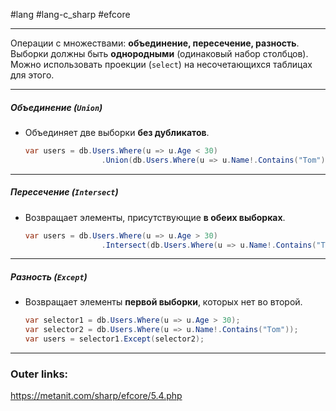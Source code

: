 #lang #lang-c_sharp #efcore 

---
Операции с множествами: **объединение, пересечение, разность**.  
Выборки должны быть **однородными** (одинаковый набор столбцов). Можно использовать проекции (`select`) на несочетающихся таблицах для этого.

---
##### **Объединение (`Union`)**  
- Объединяет две выборки **без дубликатов**.  
  ```csharp
  var users = db.Users.Where(u => u.Age < 30)
                   .Union(db.Users.Where(u => u.Name!.Contains("Tom")));
  ```  
 
---
##### **Пересечение (`Intersect`)**  
- Возвращает элементы, присутствующие **в обеих выборках**.  
  ```csharp
  var users = db.Users.Where(u => u.Age > 30)
                   .Intersect(db.Users.Where(u => u.Name!.Contains("Tom")));
  ```  

---
##### **Разность (`Except`)**  
- Возвращает элементы **первой выборки**, которых нет во второй.  
  ```csharp
  var selector1 = db.Users.Where(u => u.Age > 30);
  var selector2 = db.Users.Where(u => u.Name!.Contains("Tom"));
  var users = selector1.Except(selector2);
  ```  

---
### Outer links:
https://metanit.com/sharp/efcore/5.4.php